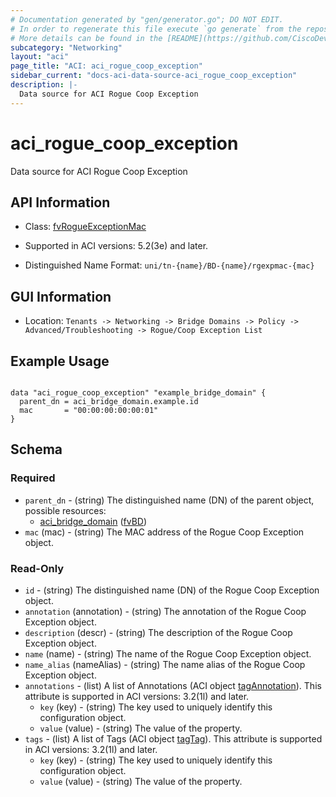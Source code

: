 ```yaml
---
# Documentation generated by "gen/generator.go"; DO NOT EDIT.
# In order to regenerate this file execute `go generate` from the repository root.
# More details can be found in the [README](https://github.com/CiscoDevNet/terraform-provider-aci/blob/master/README.md).
subcategory: "Networking"
layout: "aci"
page_title: "ACI: aci_rogue_coop_exception"
sidebar_current: "docs-aci-data-source-aci_rogue_coop_exception"
description: |-
  Data source for ACI Rogue Coop Exception
---
```


# aci_rogue_coop_exception #

Data source for ACI Rogue Coop Exception

## API Information ##

* Class: [fvRogueExceptionMac](https://pubhub.devnetcloud.com/media/model-doc-latest/docs/app/index.html#/objects/fvRogueExceptionMac/overview)

* Supported in ACI versions: 5.2(3e) and later.

* Distinguished Name Format: `uni/tn-{name}/BD-{name}/rgexpmac-{mac}`

## GUI Information ##

* Location: `Tenants -> Networking -> Bridge Domains -> Policy -> Advanced/Troubleshooting -> Rogue/Coop Exception List`

## Example Usage ##

```hcl

data "aci_rogue_coop_exception" "example_bridge_domain" {
  parent_dn = aci_bridge_domain.example.id
  mac       = "00:00:00:00:00:01"
}

```

## Schema ##

### Required ###

* `parent_dn` - (string) The distinguished name (DN) of the parent object, possible resources:
  - [aci_bridge_domain](https://registry.terraform.io/providers/CiscoDevNet/aci/latest/docs/resources/bridge_domain) ([fvBD](https://pubhub.devnetcloud.com/media/model-doc-latest/docs/app/index.html#/objects/fvBD/overview))
* `mac` (mac) - (string) The MAC address of the Rogue Coop Exception object.

### Read-Only ###

* `id` - (string) The distinguished name (DN) of the Rogue Coop Exception object.
* `annotation` (annotation) - (string) The annotation of the Rogue Coop Exception object.
* `description` (descr) - (string) The description of the Rogue Coop Exception object.
* `name` (name) - (string) The name of the Rogue Coop Exception object.
* `name_alias` (nameAlias) - (string) The name alias of the Rogue Coop Exception object.
* `annotations` - (list) A list of Annotations (ACI object [tagAnnotation](https://pubhub.devnetcloud.com/media/model-doc-latest/docs/app/index.html#/objects/tagAnnotation/overview)). This attribute is supported in ACI versions: 3.2(1l) and later.
    * `key` (key) - (string) The key used to uniquely identify this configuration object.
    * `value` (value) - (string) The value of the property.
* `tags` - (list) A list of Tags (ACI object [tagTag](https://pubhub.devnetcloud.com/media/model-doc-latest/docs/app/index.html#/objects/tagTag/overview)). This attribute is supported in ACI versions: 3.2(1l) and later.
    * `key` (key) - (string) The key used to uniquely identify this configuration object.
    * `value` (value) - (string) The value of the property.
